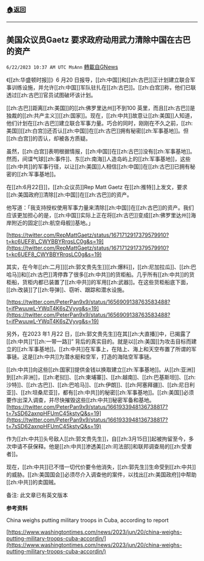 ###  [:house:返回](README.md)
---


## 美国众议员Gaetz 要求政府动用武力清除中国在古巴的资产
`6/22/2023 10:37 AM UTC MsAnn` [轉載自GNews](https://gnews.org/articles/1403585)

《[[zh:华盛顿时报]]》6 月20 日报导，[[zh:中国]]和[[zh:古巴]]正计划建立联合军事训练设施，并允许[[zh:中国]]军队驻扎在[[zh:古巴]]。[[zh:白宫]]称，他们已联透过[[zh:古巴]]官员试图破坏该计划。

[[zh:古巴]]距离[[zh:美国]]的[[zh:佛罗里达州]]不到100 英里，而且[[zh:古巴]]是独裁的[[zh:共产主义]][[zh:国家]]。现在，[[zh:中共]]故意让[[zh:美国]]人知道，他们计划在[[zh:古巴]]建立联合军事力量。巧合的同时，刚刚在不久之前，[[zh:美国]][[zh:白宫]]还否认[[zh:中国]]在[[zh:古巴]]拥有秘密[[zh:军事基地]]。但[[zh:白宫]]的否认，却被各方质疑。

虽然，[[zh:白宫]]表明根据情报，[[zh:中国]]在[[zh:古巴]]没有[[zh:军事基地]]。然而，间谍气球[[zh:事件]]、东[[zh:南海]]人造岛屿上的[[zh:军事基地]]，这些[[zh:中共]]的军事行径，以让[[zh:美国]]人相信[[zh:中国]]在[[zh:古巴]]已拥有秘密的[[zh:军事基地]]。

在[[zh:6月22日]]，[[zh:众议员]]Rep Matt Gaetz 在[[zh:推特]]上发文，要求[[zh:美国政府]]清除[[zh:中国]]在[[zh:古巴]]的资产。

他写道：「我支持授权使用军事力量来清除[[zh:中国]]在[[zh:古巴]]的资产。我们应该更加担心的是，[[zh:中国]]实际上正在将[[zh:古巴]]变成[[zh:佛罗里达州]]海岸附近的固定[[zh:航空母舰]]基地。」 

[https://twitter.com/RepMattGaetz/status/1671712917379579910?t=kc6UEF8\_CWYBBYRrqsLC0g&s=19](https://twitter.com/RepMattGaetz/status/1671712917379579910?t=kc6UEF8_CWYBBYRrqsLC0g&s=19)

其实，在今年[[zh:二月]][[zh:郭文贵先生]][[zh:爆料]]，[[zh:尼加拉瓜]]、[[zh:巴哈马]]和[[zh:古巴]]湾停靠了很多[[zh:中共]]的货柜船。几乎所有[[zh:中共]]的货柜船，货柜内都已装置了[[zh:中共]]的军用[[zh:武器]]。在这些货柜船底下面，[[zh:改装]]了[[zh:导弹]]、窃听、跟踪和潜水设施。

 [https://twitter.com/PeterPan9x9/status/1656909138763583488?t=ifPwuuwL-YWqT4K6sZVyvg&s=19](https://twitter.com/PeterPan9x9/status/1656909138763583488?t=ifPwuuwL-YWqT4K6sZVyvg&s=19)

另外，在2023 年1 月22 日，[[zh:郭文贵先生]]在其[[zh:大直播]]中，已揭露了[[zh:中共]]“[[zh:一带一路]]” 背后的真实目的。就是以[[zh:美国]]为攻击目标而建立的[[zh:军事基地]]。[[zh:中共]]在军事上，在陆上、海上和天空布置了所谓的军事链。这是[[zh:中共]]为潜水艇和空军，打造的海陆空军事链。

[[zh:中共]]向这些[[zh:国家]]提供金钱以换取建立[[zh:军事基地]]。从[[zh:亚洲]]到[[zh:非洲]]，[[zh:老挝]]、[[zh:柬埔寨]]、[[zh:越南]]、[[zh:巴基斯坦]]、[[zh:沙特]]、[[zh:古巴]]、[[zh:巴哈马]]、[[zh:伊朗]]、[[zh:阿塞拜疆]]、[[zh:尼日利亚]]、[[zh:坦桑尼亚]]，都有[[zh:中共]]的秘密[[zh:军事基地]]。[[zh:美国]]必须要作出深入调查，并尽快摧毁这些[[zh:中共]]秘密军备和基地。 [https://twitter.com/PeterPan9x9/status/1661933948136738817?t=7sSD62axnpHFUmC45kstyQ&s=19](https://twitter.com/PeterPan9x9/status/1661933948136738817?t=7sSD62axnpHFUmC45kstyQ&s=19)

作为[[zh:中共]]头号敌人[[zh:郭文贵先生]]，自[[zh:3月15日]]起被拘留至今，多次申请不获保释。他是[[zh:中共]]渗透美[[zh:司法部]]和联邦调查局的[[zh:受害者]]。

现在，[[zh:中共]]已不惜一切代价要令他消失，[[zh:郭先生]]生命受到[[zh:中共]]的威胁。[[zh:美国国会]]必须尽介入调查他的案件，以找出[[zh:美国政府]]中帮助[[zh:中共]]的卖国贼。

备注: 此文章已有英文版本

**参考资料**

China weighs putting military troops in Cuba, according to report  
  
[https://www.washingtontimes.com/news/2023/jun/20/china-weighs-putting-military-troops-cuba-accordin/](https://www.washingtontimes.com/news/2023/jun/20/china-weighs-putting-military-troops-cuba-accordin/)
